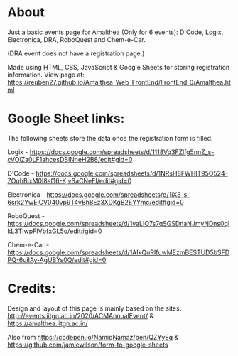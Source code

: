 # About
Just a basic events page for Amalthea (Only for 6 events): D'Code, Logix, Electronica, DRA, RoboQuest and Chem-e-Car.

(DRA event does not have a registration page.)

Made using HTML, CSS, JavaScript & Google Sheets for storing registration information. View page at:
https://reuben27.github.io/Amalthea_Web_FrontEnd/FrontEnd_0/Amalthea.html

# Google Sheet links:
The following sheets store the data once the registration form is filled.

Logix - https://docs.google.com/spreadsheets/d/1118Vq3FZlfg5nnZ_s-cVOlZa0LF1ahcesDBlNneH2B8/edit#gid=0

D'Code - https://docs.google.com/spreadsheets/d/1NRsH8FWHIT95O524-ZOqhBixM0I8sf16-KjvSaCNeEI/edit#gid=0

Electronica - https://docs.google.com/spreadsheets/d/1iX3-s-6srk2YwElCV040vp9T4vBh8Ez3XDKgB2EYYmc/edit#gid=0

RoboQuest - https://docs.google.com/spreadsheets/d/1vaLIQ7s7qSGSDnaNJmyNDns0qIkL3TIwpFIVbfxGL5o/edit#gid=0

Chem-e-Car - https://docs.google.com/spreadsheets/d/1AIkQuRIfuwMEzmBESTUD5bSFDPQ-6uiIAy-AgUBYs0Q/edit#gid=0

# Credits:
Design and layout of this page is mainly based on the sites: http://events.iitgn.ac.in/2020/ACMAnnualEvent/  & https://amalthea.iitgn.ac.in/

Also from https://codepen.io/NamiqNamaz/pen/QZYyEq & https://github.com/jamiewilson/form-to-google-sheets
